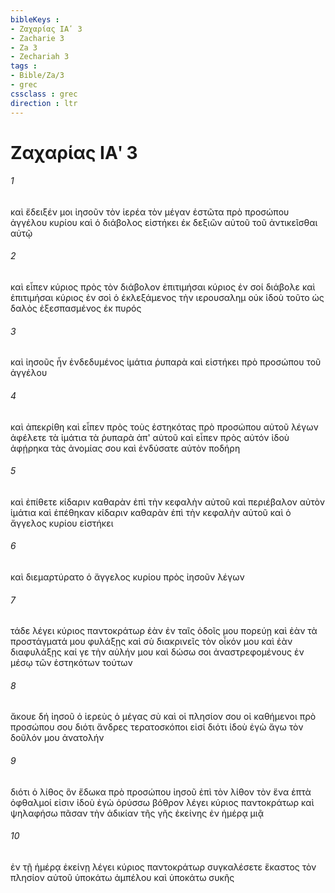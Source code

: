 ```yaml
---
bibleKeys : 
- Ζαχαρίας ΙΑʹ 3
- Zacharie 3
- Za 3
- Zechariah 3
tags : 
- Bible/Za/3
- grec
cssclass : grec
direction : ltr
---
```


# Ζαχαρίας ΙΑʹ 3

###### 1
καὶ ἔδειξέν μοι ἰησοῦν τὸν ἱερέα τὸν μέγαν ἑστῶτα πρὸ προσώπου ἀγγέλου κυρίου καὶ ὁ διάβολος εἱστήκει ἐκ δεξιῶν αὐτοῦ τοῦ ἀντικεῖσθαι αὐτῷ
###### 2
καὶ εἶπεν κύριος πρὸς τὸν διάβολον ἐπιτιμήσαι κύριος ἐν σοί διάβολε καὶ ἐπιτιμήσαι κύριος ἐν σοὶ ὁ ἐκλεξάμενος τὴν ιερουσαλημ οὐκ ἰδοὺ τοῦτο ὡς δαλὸς ἐξεσπασμένος ἐκ πυρός
###### 3
καὶ ἰησοῦς ἦν ἐνδεδυμένος ἱμάτια ῥυπαρὰ καὶ εἱστήκει πρὸ προσώπου τοῦ ἀγγέλου
###### 4
καὶ ἀπεκρίθη καὶ εἶπεν πρὸς τοὺς ἑστηκότας πρὸ προσώπου αὐτοῦ λέγων ἀφέλετε τὰ ἱμάτια τὰ ῥυπαρὰ ἀπ' αὐτοῦ καὶ εἶπεν πρὸς αὐτόν ἰδοὺ ἀφῄρηκα τὰς ἀνομίας σου καὶ ἐνδύσατε αὐτὸν ποδήρη
###### 5
καὶ ἐπίθετε κίδαριν καθαρὰν ἐπὶ τὴν κεφαλὴν αὐτοῦ καὶ περιέβαλον αὐτὸν ἱμάτια καὶ ἐπέθηκαν κίδαριν καθαρὰν ἐπὶ τὴν κεφαλὴν αὐτοῦ καὶ ὁ ἄγγελος κυρίου εἱστήκει
###### 6
καὶ διεμαρτύρατο ὁ ἄγγελος κυρίου πρὸς ἰησοῦν λέγων
###### 7
τάδε λέγει κύριος παντοκράτωρ ἐὰν ἐν ταῖς ὁδοῖς μου πορεύῃ καὶ ἐὰν τὰ προστάγματά μου φυλάξῃς καὶ σὺ διακρινεῖς τὸν οἶκόν μου καὶ ἐὰν διαφυλάξῃς καί γε τὴν αὐλήν μου καὶ δώσω σοι ἀναστρεφομένους ἐν μέσῳ τῶν ἑστηκότων τούτων
###### 8
ἄκουε δή ἰησοῦ ὁ ἱερεὺς ὁ μέγας σὺ καὶ οἱ πλησίον σου οἱ καθήμενοι πρὸ προσώπου σου διότι ἄνδρες τερατοσκόποι εἰσί διότι ἰδοὺ ἐγὼ ἄγω τὸν δοῦλόν μου ἀνατολήν
###### 9
διότι ὁ λίθος ὃν ἔδωκα πρὸ προσώπου ἰησοῦ ἐπὶ τὸν λίθον τὸν ἕνα ἑπτὰ ὀφθαλμοί εἰσιν ἰδοὺ ἐγὼ ὀρύσσω βόθρον λέγει κύριος παντοκράτωρ καὶ ψηλαφήσω πᾶσαν τὴν ἀδικίαν τῆς γῆς ἐκείνης ἐν ἡμέρᾳ μιᾷ
###### 10
ἐν τῇ ἡμέρᾳ ἐκείνῃ λέγει κύριος παντοκράτωρ συγκαλέσετε ἕκαστος τὸν πλησίον αὐτοῦ ὑποκάτω ἀμπέλου καὶ ὑποκάτω συκῆς
